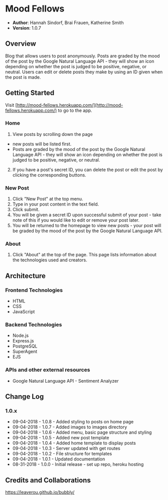 # Mood Fellows

- **Author**: Hannah Sindorf, Brai Frauen, Katherine Smith
- **Version**: 1.0.7

## Overview
Blog that allows users to post anonymously. Posts are graded by the mood of the post by the Google Natural Language API - they will show an icon depending on whether the post is judged to be positive, negative, or neutral. Users can edit or delete posts they make by using an ID given when the post is made.

## Getting Started
Visit [http://mood-fellows.herokuapp.com/](http://mood-fellows.herokuapp.com/) to go to the app.

### Home
1. View posts by scrolling down the page 
- new posts will be listed first.
- Posts are graded by the mood of the post by the Google Natural Language API - they will show an icon depending on whether the post is judged to be positive, negative, or neutral.
2. If you have a post's secret ID, you can delete the post or edit the post by clicking the corresponding buttons.

### New Post
1. Click "New Post" at the top menu.
1. Type in your post content in the text field.
1. Click submit.
1. You will be given a secret ID upon successful submit of your post - take note of this if you would like to edit or remove your post later.
1. You will be returned to the homepage to view new posts - your post will be graded by the mood of the post by the Google Natural Language API.

### About
1. Click "About" at the top of the page. This page lists information about the technologies used and creators.

## Architecture

### Frontend Technologies
- HTML
- CSS
- JavaScript

### Backend Technologies
- Node.js
- Express.js
- PostgreSQL
- SuperAgent
- EJS

### APIs and other external resources
- Google Natural Language API - Sentiment Analyzer

## Change Log

### 1.0.x
- 09-04-2018 - 1.0.8 - Added styling to posts on home page
- 09-04-2018 - 1.0.7 - Added images to images directory
- 09-04-2018 - 1.0.6 - Added menu, basic page structure and styling
- 09-04-2018 - 1.0.5 - Added new post template
- 09-04-2018 - 1.0.4 - Added home template to display posts
- 09-04-2018 - 1.0.3 - Server updated with get routes
- 09-04-2018 - 1.0.2 - File structure for templates
- 09-04-2018 - 1.0.1 - Updated documentation
- 08-31-2018 - 1.0.0 - Initial release - set up repo, heroku hosting

## Credits and Collaborations
https://leaverou.github.io/bubbly/
